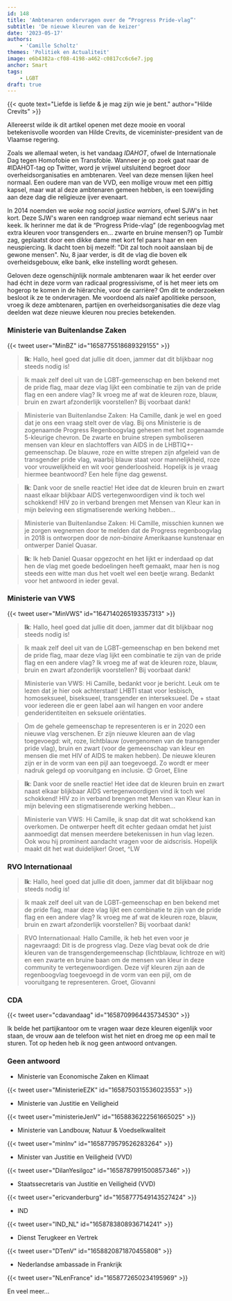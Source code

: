 ```yaml
---
id: 148
title: 'Ambtenaren ondervragen over de “Progress Pride-vlag”'
subtitle: 'De nieuwe kleuren van de keizer'
date: '2023-05-17'
authors:
    - 'Camille Scholtz'
themes: 'Politiek en Actualiteit'
image: e6b4382a-cf08-4198-a462-c0817cc6c6e7.jpg
anchor: Smart
tags:
    - LGBT
draft: true
---
```


{{< quote text="Liefde is liefde & je mag zijn wie je bent." author="Hilde Crevits" >}}

Allereerst wilde ik dit artikel openen met deze mooie en vooral betekenisvolle woorden van Hilde Crevits, de viceminister-president van de Vlaamse regering.

Zoals we allemaal weten, is het vandaag *IDAHOT*, ofwel de Internationale Dag tegen Homofobie en Transfobie. Wanneer je op zoek gaat naar de #IDAHOT-tag op Twitter, word je vrijwel uitsluitend begroet door overheidsorganisaties en ambtenaren. Veel van deze mensen lijken heel normaal. Een oudere man van de VVD, een mollige vrouw met een pittig kapsel, maar wat al deze ambtenaren gemeen hebben, is een toewijding aan deze dag die religieuze ijver evenaart.

In 2014 noemden we *woke* nog *social justice warriors*, ofwel SJW's in het kort. Deze SJW's waren een randgroep waar niemand echt serieus naar keek. Ik herinner me dat ik de “Progress Pride-vlag” (de regenboogvlag met extra kleuren voor transgenders en... zwarte en bruine mensen?) op Tumblr zag, geplaatst door een dikke dame met kort fel paars haar en een neuspiercing. Ik dacht toen bij mezelf: "Dit zal toch nooit aanslaan bij de gewone mensen". Nu, 8 jaar verder, is dit de vlag die boven elk overheidsgebouw, elke bank, elke instelling wordt gehesen.

Geloven deze ogenschijnlijk normale ambtenaren waar ik het eerder over had écht in deze vorm van radicaal progressivisme, of is het meer iets om hogerop te komen in de hiërarchie, voor de carrière? Om dit te onderzoeken besloot ik ze te ondervragen. Me voordoend als naïef apolitieke persoon, vroeg ik deze ambtenaren, partijen en overheidsorganisaties die deze vlag deelden wat deze nieuwe kleuren nou precies betekenden.


### Ministerie van Buitenlandse Zaken

{{< tweet user="MinBZ" id="1658775518689329155" >}}

> <span style="color: var(--accent-color);">**Ik**:</span> Hallo, heel goed dat jullie dit doen, jammer dat dit blijkbaar nog steeds nodig is!

> Ik maak zelf deel uit van de LGBT-gemeenschap en ben bekend met de pride flag, maar deze vlag lijkt een combinatie te zijn van de pride flag en een andere vlag? Ik vroeg me af wat de kleuren roze, blauw, bruin en zwart afzonderlijk voorstellen? Bij voorbaat dank!

> <span style="color: var(--accent-color); filter: invert(0.8);">**Ministerie van Buitenlandse Zaken**:</span> Ha Camille, dank je wel en goed dat je ons een vraag stelt over de vlag. Bij ons Ministerie is de zogenaamde Progress Regenboogvlag gehesen met het zogenaamde 5-kleurige chevron. De zwarte en bruine strepen symboliseren mensen van kleur en slachtoffers van AIDS in de LHBTIQ+-gemeenschap. De blauwe, roze en witte strepen zijn afgeleid van de transgender pride vlag, waarbij blauw staat voor mannelijkheid, roze voor vrouwelijkheid en wit voor genderloosheid. Hopelijk is je vraag hiermee beantwoord? Een hele fijne dag gewenst.

> <span style="color: var(--accent-color);">**Ik**:</span> Dank voor de snelle reactie! Het idee dat de kleuren bruin en zwart naast elkaar blijkbaar AIDS vertegenwoordigen vind ik toch wel schokkend! HIV zo in verband brengen met Mensen van Kleur kan in mijn beleving een stigmatiserende werking hebben...

> <span style="color: var(--accent-color); filter: invert(0.8);">**Ministerie van Buitenlandse Zaken**:</span> Hi Camille, misschien kunnen we je zorgen wegnemen door te melden dat de Progress regenboogvlag in 2018 is ontworpen door de *non-binaire* Amerikaanse kunstenaar en ontwerper Daniel Quasar.

> <span style="color: var(--accent-color);">**Ik**:</span> Ik heb Daniel Quasar opgezocht en het lijkt er inderdaad op dat hen de vlag met goede bedoelingen heeft gemaakt, maar hen is nog steeds een witte man dus het voelt wel een beetje wrang. Bedankt voor het antwoord in ieder geval.


### Ministerie van VWS

{{< tweet user="MinVWS" id="1647140265193357313" >}}

> <span style="color: var(--accent-color);">**Ik**:</span> Hallo, heel goed dat jullie dit doen, jammer dat dit blijkbaar nog steeds nodig is!

> Ik maak zelf deel uit van de LGBT-gemeenschap en ben bekend met de pride flag, maar deze vlag lijkt een combinatie te zijn van de pride flag en een andere vlag? Ik vroeg me af wat de kleuren roze, blauw, bruin en zwart afzonderlijk voorstellen? Bij voorbaat dank!

> <span style="color: var(--accent-color); filter: invert(0.8);">**Ministerie van VWS**:</span> Hi Camille, bedankt voor je bericht. Leuk om te lezen dat je hier ook achterstaat! LHBTI staat voor lesbisch, homoseksueel, biseksueel, transgender en interseksueel. De + staat voor iedereen die er geen label aan wil hangen en voor andere genderidentiteiten en seksuele oriëntaties.

> Om de gehele gemeenschap te representeren is er in 2020 een nieuwe vlag verschenen. Er zijn nieuwe kleuren aan de vlag toegevoegd: wit, roze, lichtblauw (overgenomen van de transgender pride vlag), bruin en zwart (voor de gemeenschap van kleur en mensen die met HIV of AIDS te maken hebben). De nieuwe kleuren zijn er in de vorm van een pijl aan toegevoegd. Zo wordt er meer nadruk gelegd op vooruitgang en inclusie. 😊 Groet, Eline

> <span style="color: var(--accent-color);">**Ik**:</span> Dank voor de snelle reactie! Het idee dat de kleuren bruin en zwart naast elkaar blijkbaar AIDS vertegenwoordigen vind ik toch wel schokkend! HIV zo in verband brengen met Mensen van Kleur kan in mijn beleving een stigmatiserende werking hebben...

> <span style="color: var(--accent-color); filter: invert(0.8);">**Ministerie van VWS**:</span> Hi Camille, ik snap dat dit wat schokkend kan overkomen. De ontwerper heeft dit echter gedaan omdat het juist aanmoedigt dat mensen meerdere betekenissen in hun vlag lezen. Ook wou hij prominent aandacht vragen voor de aidscrisis. Hopelijk maakt dit het wat duidelijker! Groet, ^LW


### RVO Internationaal

> <span style="color: var(--accent-color);">**Ik**:</span> Hallo, heel goed dat jullie dit doen, jammer dat dit blijkbaar nog steeds nodig is!

> Ik maak zelf deel uit van de LGBT-gemeenschap en ben bekend met de pride flag, maar deze vlag lijkt een combinatie te zijn van de pride flag en een andere vlag? Ik vroeg me af wat de kleuren roze, blauw, bruin en zwart afzonderlijk voorstellen? Bij voorbaat dank!

> <span style="color: var(--accent-color); filter: invert(0.8);">**RVO Internationaal**:</span> Hallo Camille, ik heb het even voor je nagevraagd: Dit is de progress vlag. Deze vlag bevat ook de drie kleuren van de transgendergemeenschap (lichtblauw, lichtroze en wit) en een zwarte en bruine baan om de mensen van kleur in deze community te vertegenwoordigen. Deze vijf kleuren zijn aan de regenboogvlag toegevoegd in de vorm van een pijl, om de vooruitgang te representeren. Groet, Giovanni


### CDA

{{< tweet user="cdavandaag" id="1658709964435734530" >}}

Ik belde het partijkantoor om te vragen waar deze kleuren eigenlijk voor staan, de vrouw aan de telefoon wist het niet en droeg me op een mail te sturen. Tot op heden heb ik nog geen antwoord ontvangen.


### Geen antwoord

- Ministerie van Economische Zaken en Klimaat

{{< tweet user="MinisterieEZK" id="1658750315536023553" >}}

- Ministerie van Justitie en Veiligheid

{{< tweet user="ministerieJenV" id="1658836222561665025" >}}

- Ministerie van Landbouw, Natuur & Voedselkwaliteit

{{< tweet user="minlnv" id="1658779579526283264" >}}

- Minister van Justitie en Veiligheid (VVD)

{{< tweet user="DilanYesilgoz" id="1658787991500857346" >}}

- Staatssecretaris van Justitie en Veiligheid (VVD)

{{< tweet user="ericvanderburg" id="1658777549143527424" >}}

- IND

{{< tweet user="IND_NL" id="1658783808936714241" >}}

- Dienst Terugkeer en Vertrek

{{< tweet user="DTenV" id="1658820871870455808" >}}

- Nederlandse ambassade in Frankrijk

{{< tweet user="NLenFrance" id="1658772650234195969" >}}

En veel meer...
